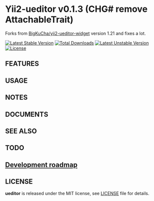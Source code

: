 # Yii2-ueditor v0.1.3 (CHG# remove AttachableTrait)

Forks from [BigKuCha/yii2-ueditor-widget](https://github.com/BigKuCha/yii2-ueditor-widget) version 1.21 and fixes a lot.

[![Latest Stable Version](https://poser.pugx.org/yongtiger/yii2-ueditor/v/stable)](https://packagist.org/packages/yongtiger/yii2-ueditor)
[![Total Downloads](https://poser.pugx.org/yongtiger/yii2-ueditor/downloads)](https://packagist.org/packages/yongtiger/yii2-ueditor) 
[![Latest Unstable Version](https://poser.pugx.org/yongtiger/yii2-ueditor/v/unstable)](https://packagist.org/packages/yongtiger/yii2-ueditor)
[![License](https://poser.pugx.org/yongtiger/yii2-ueditor/license)](https://packagist.org/packages/yongtiger/yii2-ueditor)


## FEATURES


## USAGE


## NOTES


## DOCUMENTS


## SEE ALSO


## TODO


## [Development roadmap](docs/development-roadmap.md)


## LICENSE 
**ueditor** is released under the MIT license, see [LICENSE](https://opensource.org/licenses/MIT) file for details.
